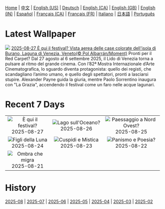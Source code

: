 [Home](../README.md) | [中文](zh-CN.md) | [English (US)](en-US.md) | [Deutsch](de-DE.md) | [English (CA)](en-CA.md) | [English (GB)](en-GB.md) | [English (IN)](en-IN.md) | [Español](es-ES.md) | [Français (CA)](fr-CA.md) | [Français (FR)](fr-FR.md) | [Italiano](it-IT.md) | [日本語](ja-JP.md) | [Português](pt-BR.md)

# Latest Wallpaper
![](https://www.bing.com/th?id=OHR.FestivalVenezia_IT-IT9738242817_UHD.jpg)
[2025-08-27 È qui il festival? Vista aerea delle case colorate dell'isola di Burano, Laguna di Venezia, Veneto(© Pol Albarrán/Moment)](https://www.bing.com/th?id=OHR.FestivalVenezia_IT-IT9738242817_UHD.jpg)
Pronti per il Red Carpet? Dal 27 agosto al 6 settembre 2025, il Lido di Venezia torna a pulsare al ritmo del grande cinema. Con l’82ª Mostra Internazionale d’Arte Cinematografica, lo sguardo diventa protagonista: quello dei registi, che scandagliano l’animo umano, e quello degli spettatori, pronti a lasciarsi stupire. Alexander Payne guida la giuria, mentre Paolo Sorrentino inaugura con "La Grazia", accendendo il festival come un faro nelle acque lagunari.

# Recent 7 Days
|  |  |  |
|:---:|:---:|:---:|
| ![](https://www.bing.com/th?id=OHR.FestivalVenezia_IT-IT9738242817_400x240.jpg "È qui il festival?") 2025-08-27 | ![](https://www.bing.com/th?id=OHR.FaroeLake_IT-IT9674052822_400x240.jpg "Lago sull'Oceano?") 2025-08-26 | ![](https://www.bing.com/th?id=OHR.YellowstoneRiver_IT-IT7237441471_400x240.jpg "Paessaggio a Nord Ovest?") 2025-08-25 |
| ![](https://www.bing.com/th?id=OHR.CervusDama_IT-IT0307979007_400x240.jpg "Figli della Luna") 2025-08-24 | ![](https://www.bing.com/th?id=OHR.SaintBarbaras_IT-IT0267106236_400x240.jpg "Cuspidi e Mistica") 2025-08-23 | ![](https://www.bing.com/th?id=OHR.PalouseWA_IT-IT4357870693_400x240.jpg "Panismo e Poesia?") 2025-08-22 |
| ![](https://www.bing.com/th?id=OHR.WheatearBird_IT-IT3442241392_400x240.jpg "Ombra che migra") 2025-08-21 |  |  |

# History
[2025-08](../archives/wallpaper/it-IT/w_2025_08.md) | [2025-07](../archives/wallpaper/it-IT/w_2025_07.md) | [2025-06](../archives/wallpaper/it-IT/w_2025_06.md) | [2025-05](../archives/wallpaper/it-IT/w_2025_05.md) | [2025-04](../archives/wallpaper/it-IT/w_2025_04.md) | [2025-03](../archives/wallpaper/it-IT/w_2025_03.md) | [2025-02](../archives/wallpaper/it-IT/w_2025_02.md)
